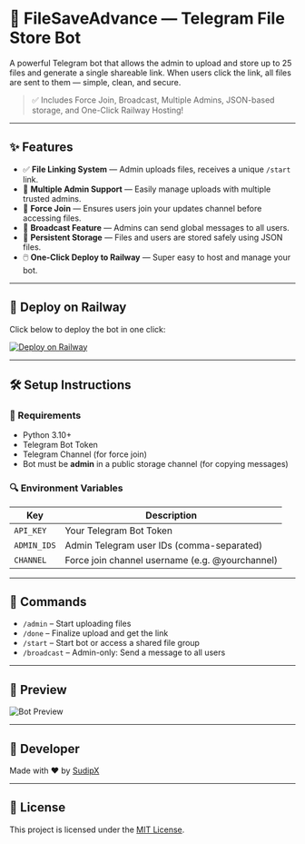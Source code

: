 # 📁 FileSaveAdvance — Telegram File Store Bot

A powerful Telegram bot that allows the admin to upload and store up to 25 files and generate a single shareable link. When users click the link, all files are sent to them — simple, clean, and secure.

> ✅ Includes Force Join, Broadcast, Multiple Admins, JSON-based storage, and One-Click Railway Hosting!

---

## ✨ Features

- ✅ **File Linking System** — Admin uploads files, receives a unique `/start` link.
- 👥 **Multiple Admin Support** — Easily manage uploads with multiple trusted admins.
- 🔐 **Force Join** — Ensures users join your updates channel before accessing files.
- 📢 **Broadcast Feature** — Admins can send global messages to all users.
- 🧠 **Persistent Storage** — Files and users are stored safely using JSON files.
- 🖱️ **One-Click Deploy to Railway** — Super easy to host and manage your bot.

---

## 🚀 Deploy on Railway

Click below to deploy the bot in one click:

[![Deploy on Railway](https://railway.app/button.svg)](https://railway.app/template/YOUR_TEMPLATE_LINK)

---

## 🛠️ Setup Instructions

### 🔧 Requirements
- Python 3.10+
- Telegram Bot Token
- Telegram Channel (for force join)
- Bot must be **admin** in a public storage channel (for copying messages)

### 🔍 Environment Variables

| Key            | Description                            |
|----------------|----------------------------------------|
| `API_KEY`      | Your Telegram Bot Token                |
| `ADMIN_IDS`    | Admin Telegram user IDs (comma-separated) |
| `CHANNEL`      | Force join channel username (e.g. @yourchannel) |

---

## 🧪 Commands

- `/admin` – Start uploading files
- `/done` – Finalize upload and get the link
- `/start` – Start bot or access a shared file group
- `/broadcast` – Admin-only: Send a message to all users

---

## 📸 Preview

![Bot Preview](https://telegra.ph/file/preview.jpg)

---

## 👤 Developer

Made with ❤️ by [SudipX](https://t.me/sudipx)

---

## 📄 License

This project is licensed under the [MIT License](LICENSE).
